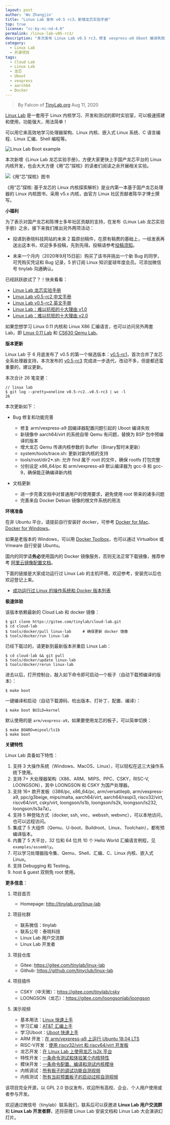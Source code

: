 ```yaml
---
layout: post
author: 'Wu Zhangjin'
title: "Linux Lab 发布 v0.5 rc3，新增龙芯实验手册"
top: true
license: "cc-by-nc-nd-4.0"
permalink: /linux-lab-v05-rc3/
description: "本次发布 Linux Lab v0.5 rc3，修复 vexpress-a9 Uboot 编译失败等问题、完善使用文档，并发布独立的龙芯实验手册。"
category:
  - Linux Lab
  - 开源项目
tags:
  - Cloud Lab
  - Linux Lab
  - 龙芯
  - Uboot
  - vexpress
  - aarch64
  - Docker
---
```


> By Falcon of [TinyLab.org][1]
> Aug 11, 2020

[Linux Lab](http://tinylab.org/linux-lab) 是一套用于 Linux 内核学习、开发和测试的即时实验室，可以极速搭建和使用，功能强大，用法简单！

可以用它来高效地学习处理器架构、Linux 内核、嵌入式 Linux 系统、C 语言编程、Linux 汇编、Shell 编程等。

![Linux Lab Boot example](/wp-content/uploads/2020/08/linux-lab-loongson.jpg)

本次新增《Linux Lab 龙芯实验手册》，方便大家更快上手国产龙芯平台的 Linux 内核开发，也会大大方便《用“芯”探核》的读者们阅读之余开展相关实验。

![《用“芯”探核》图书](/wp-content/uploads/2020/08/book-ulek.jpg)

《用“芯”探核: 基于龙芯的 Linux 内核探索解析》是业内第一本基于国产龙芯处理器的 Linux 内核图书，采用 v5.x 内核，由官方 Linux 社区贡献者陈华才博士撰写。

**小福利**

为了表示对国产龙芯和陈博士多年社区贡献的支持，在发布《Linux Lab 龙芯实验手册》之余，接下来我们推出另外两项活动：

* 投递到泰晓科技网站的未来 2 篇原创稿件，在原有稿费的基础上，一经发表再送出这本书，欢迎多多投稿，先到先得。投稿请参考[投稿须知](http://tinylab.org/post)。

* 未来一个月内（2020年9月15日前）购买了该书并挑出一个新 Bug 的同学，可凭购买凭证和 Bug 记录，5 折订阅 Linux 知识星球年度会员。可添加微信号 tinylab 沟通确认。

已经跃跃欲试了？！快来看看：

  * [Linux Lab 龙芯实验手册](http://tinylab.org/pdfs/linux-lab-loongson-manual-v0.1.pdf)
  * [Linux Lab v0.5-rc2 中文手册](http://tinylab.org/pdfs/linux-lab-v0.5-rc2-manual-zh.pdf)
  * [Linux Lab v0.5-rc2 英文手册](http://tinylab.org/pdfs/linux-lab-v0.5-rc2-manual-en.pdf)
  * [Linux Lab：难以抗拒的十大理由 v1.0](http://tinylab.org/why-linux-lab/)
  * [Linux Lab：难以抗拒的十大理由 v2.0](http://tinylab.org/why-linux-lab-v2/)

如果您想学习 Linux 0.11 内核和 Linux X86 汇编语言，也可以访问另外两套 Lab，即 [Linux 0.11 Lab](http://tinylab.org/linux-0.11-lab) 和 [CS630 Qemu Lab](http://tinylab.org/cs630-qemu-lab)。

**版本更新**

Linux Lab 于 6 月底发布了 v0.5 的第一个候选版本：[v0.5-rc1](https://gitee.com/tinylab/linux-lab/tree/v0.5-rc1/)，首次合并了龙芯全系处理器支持，本次发布的 [v0.5-rc3](https://gitee.com/tinylab/linux-lab/tree/v0.5-rc3/) 完成进一步迭代，改动不多，但是都还蛮重要的，建议更新。

本次合计 26 笔变更：

    // linux lab
    $ git log --pretty=oneline v0.5-rc2..v0.5-rc3 | wc -l
    26

本次更新如下：

* Bug 修复和功能完善
    * 修复 arm/vexpress-a9 因编译器配置问题引起的 Uboot 编译失败
    * 新镜像中 aarch64/virt 的系统自带 Qemu 有问题，替换为 BSP 包中预编译的版本
    * 增大龙芯 Qemu 传递内核参数的 Buffer（Binary暂时未更新）
    * system/tools/trace.sh: 更新对新内核的支持
    * tools/root/dir2*.sh: 允许 find 属于 root 的文件，确保 rootfs 打包完整
    * 分别设定 x86_64/pc 和 arm/vexpress-a9 默认编译器为 gcc-8 和 gcc-9，确保能正确编译新内核

* 文档更新
    * 进一步完善文档中对普通用户的使用要求，避免使用 root 带来的诸多问题
    * 完善来自 Docker Debian 镜像的根文件系统的用法

**环境准备**

在非 Ubuntu 平台，请提前自行安装好 docker，可参考 [Docker for Mac](https://docs.docker.com/docker-for-mac/)、[Docker for Windows](https://docs.docker.com/docker-for-windows/)。

如果是老版本的 Windows，可以用 [Docker Toolbox](https://docs.docker.com/toolbox/overview/)，也可以通过 Virtualbox 或 Vmware 自行安装 Ubuntu。

国内的同学请**务必**使用国内的 Docker 镜像服务，否则无法正常下载镜像，推荐参考 [阿里云镜像配置文档](https://help.aliyun.com/document_detail/60750.html)。

下面的链接是大家成功运行过 Linux Lab 的主机环境，欢迎参考，安装完以后也欢迎登记上来。

* [成功运行过 Linux 的操作系统和 Docker 版本列表](https://gitee.com/tinylab/linux-lab/issues/I1FZBJ)

**极速体验**

该版本依赖最新的 Cloud Lab 和 docker 镜像：

    $ git clone https://gitee.com/tinylab/cloud-lab.git
    $ cd cloud-lab
    $ tools/docker/pull linux-lab     # 确保更新 docker 镜像
    $ tools/docker/run linux-lab

已经下载过的，请更新到最新版本并重启 Linux Lab：

    $ cd cloud-lab && git pull
    $ tools/docker/update linux-lab
    $ tools/docker/rerun linux-lab

进去以后，打开控制台，敲入如下命令即可启动一个板子（自动下载预编译的版本）：

    $ make boot

一键编译和启动（自动下载源码、检出版本、打补丁、配置、编译）：

    $ make boot BUILD=kernel

默认使用的是 `arm/vexpress-a9`，如果要使用龙芯的板子，可以简单切换：

    $ make BOARD=mipsel/ls1b
    $ make boot

**关键特性**

Linux Lab 具备如下特性：

1. 支持 3 大操作系统（Windows、MacOS、Linux），可以轻松在这三大操作系统下使用。
2. 支持 7+ 大处理器架构（X86、ARM、MIPS、PPC、CSKY，RISC-V, LOONGSON），其中 LOONGSON 和 CSKY 为国产处理器。
3. 支持 16+ 款开发板（i386/pc, x86_64/pc, arm/versatilepb, arm/vexpress-a9, ppc/g3beige, mips/malta, aarch64/virt, aarch64/raspi3, riscv32/virt, riscv64/virt, csky/virt, loongson/ls1b, loongson/ls2k, loongson/ls232, loongson/ls3a7a）。
4. 支持 5 种登陆方式（docker, ssh, vnc，webssh, webvnc），可以本地访问，也可以远程访问。
5. 集成了 5 大组件（Qemu、U-boot、Buildroot、Linux、Toolchain），都有预编译版本。
6. 内置了 5 大平台，32 位和 64 位共 10 个 Hello World 汇编语言例程，见 `examples/assembly`。
7. 可以学习处理器指令集、Qemu、Shell、汇编、C、Linux 内核、嵌入式 Linux。
8. 支持 Debugging 和 Testing。
9. host & guest 双侧免 root 使用。

**更多信息**：

1. 项目首页
    - Homepage: <http://tinylab.org/linux-lab>

2. 项目社群
    - 联系微信：tinylab
    - 联系公号：泰晓科技
    - Linux Lab 用户交流群
    - Linux Lab 开发者

3. 项目仓库
    - Gitee: <https://gitee.com/tinylab/linux-lab>
    - Github:  <https://github.com/tinyclub/linux-lab>

4. 项目插件
    - CSKY（中天微）：<https://gitee.com/tinylab/csky>
    - LOONGSON（龙芯）：<https://gitee.com/loongsonlab/loongson>

5. 演示视频
    - 基本用法：[Linux 快速上手](http://showterm.io/6fb264246580281d372c6)
    - 学习汇编：[AT&T 汇编上手](http://showterm.io/0f0c2a6e754702a429269)
    - 学习Uboot：[Uboot 快速上手](http://showterm.io/11f5ae44b211b56a5d267)
    - ARM 开发：[在 arm/vexpress-a9 上运行 Ubuntu 18.04 LTS](http://showterm.io/c351abb6b1967859b7061)
    - RISC-V开发：[使用 riscv32/virt 和 riscv64/virt 开发板](http://showterm.io/37ce75e5f067be2cc017f)
    - 龙芯开发：[在 Linux Lab 上使用龙芯 ls2k 平台](http://showterm.io/1eca85a09775fd212d827)
    - 特性开发：[一条命令测试和体验某个内核特性](http://showterm.io/7edd2e51e291eeca59018)
    - 模块开发：[一条命令配置、编译和测试内核模块](http://showterm.io/26b78172aa926a316668d)
    - 内核调试：[所有板子的调试功能自测视频](http://showterm.io/0255c6a8b7d16dc116cbe)
    - 内核测试：[所有当前预置板子的启动过程自测视频](http://showterm.io/8cd2babf19e0e4f90897e)


该项目完全开源，以 GPL 2.0 协议发布，欢迎所有高校、企业、个人用户使用或者参与开发。

欢迎通过微信号（tinylab）联系我们，联系后可以获邀进 **Linux Lab 用户交流群** 和 **Linux Lab 开发者群**，还将获赠 Linux Lab 安装文档和 Linux Lab 大会演讲幻灯片。



[1]: http://tinylab.org
